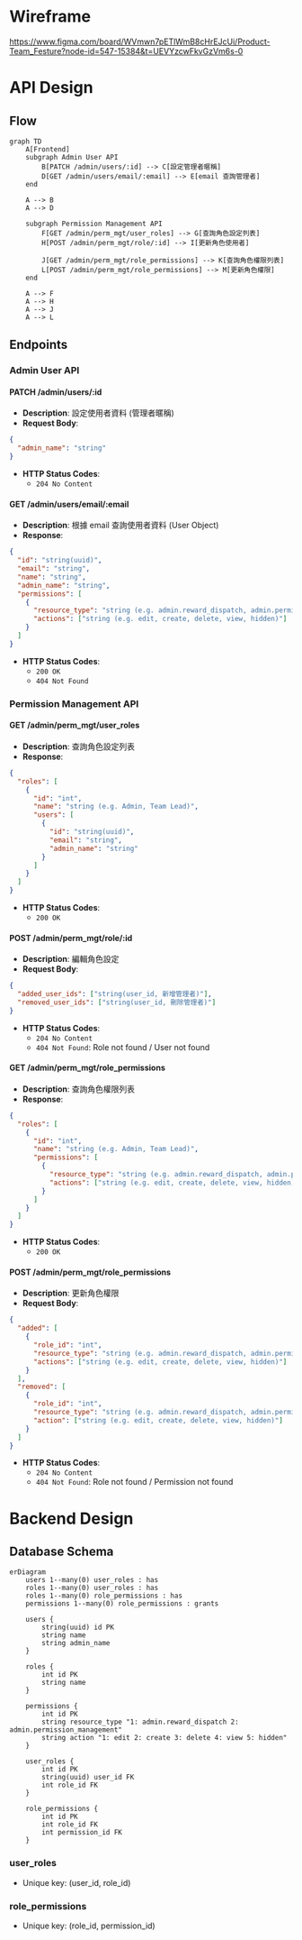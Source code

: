 # Wireframe

https://www.figma.com/board/WVmwn7pETlWmB8cHrEJcUi/Product-Team_Festure?node-id=547-15384&t=UEVYzcwFkvGzVm6s-0

# API Design

## Flow

```mermaid
graph TD
    A[Frontend]
    subgraph Admin User API
        B[PATCH /admin/users/:id] --> C[設定管理者暱稱]
        D[GET /admin/users/email/:email] --> E[email 查詢管理者]
    end

    A --> B
    A --> D

    subgraph Permission Management API
        F[GET /admin/perm_mgt/user_roles] --> G[查詢角色設定列表]
        H[POST /admin/perm_mgt/role/:id] --> I[更新角色使用者]

        J[GET /admin/perm_mgt/role_permissions] --> K[查詢角色權限列表]
        L[POST /admin/perm_mgt/role_permissions] --> M[更新角色權限]
    end

    A --> F
    A --> H
    A --> J
    A --> L
```

## Endpoints

### Admin User API

#### PATCH /admin/users/:id

- **Description**: 設定使用者資料 (管理者暱稱)
- **Request Body**:

```json
{
  "admin_name": "string"
}
```

- **HTTP Status Codes**:
  - `204 No Content`

#### GET /admin/users/email/:email

- **Description**: 根據 email 查詢使用者資料 (User Object)
- **Response**:

```json
{
  "id": "string(uuid)",
  "email": "string",
  "name": "string",
  "admin_name": "string",
  "permissions": [
    {
      "resource_type": "string (e.g. admin.reward_dispatch, admin.permission_management)",
      "actions": ["string (e.g. edit, create, delete, view, hidden)"]
    }
  ]
}
```

- **HTTP Status Codes**:
  - `200 OK`
  - `404 Not Found`

### Permission Management API

#### GET /admin/perm_mgt/user_roles

- **Description**: 查詢角色設定列表
- **Response**:

```json
{
  "roles": [
    {
      "id": "int",
      "name": "string (e.g. Admin, Team Lead)",
      "users": [
        {
          "id": "string(uuid)",
          "email": "string",
          "admin_name": "string"
        }
      ]
    }
  ]
}
```

- **HTTP Status Codes**:
  - `200 OK`

#### POST /admin/perm_mgt/role/:id

- **Description**: 編輯角色設定
- **Request Body**:

```json
{
  "added_user_ids": ["string(user_id, 新增管理者)"],
  "removed_user_ids": ["string(user_id, 刪除管理者)"]
}
```

- **HTTP Status Codes**:
  - `204 No Content`
  - `404 Not Found`: Role not found / User not found

#### GET /admin/perm_mgt/role_permissions

- **Description**: 查詢角色權限列表
- **Response**:

```json
{
  "roles": [
    {
      "id": "int",
      "name": "string (e.g. Admin, Team Lead)",
      "permissions": [
        {
          "resource_type": "string (e.g. admin.reward_dispatch, admin.permission_management)",
          "actions": ["string (e.g. edit, create, delete, view, hidden)"]
        }
      ]
    }
  ]
}
```

- **HTTP Status Codes**:
  - `200 OK`

#### POST /admin/perm_mgt/role_permissions

- **Description**: 更新角色權限
- **Request Body**:

```json
{
  "added": [
    {
      "role_id": "int",
      "resource_type": "string (e.g. admin.reward_dispatch, admin.permission_management)",
      "actions": ["string (e.g. edit, create, delete, view, hidden)"]
    }
  ],
  "removed": [
    {
      "role_id": "int",
      "resource_type": "string (e.g. admin.reward_dispatch, admin.permission_management)",
      "action": ["string (e.g. edit, create, delete, view, hidden)"]
    }
  ]
}
```

- **HTTP Status Codes**:
  - `204 No Content`
  - `404 Not Found`: Role not found / Permission not found

# Backend Design

## Database Schema

```mermaid
erDiagram
    users 1--many(0) user_roles : has
    roles 1--many(0) user_roles : has
    roles 1--many(0) role_permissions : has
    permissions 1--many(0) role_permissions : grants

    users {
        string(uuid) id PK
        string name
        string admin_name
    }

    roles {
        int id PK
        string name
    }

    permissions {
        int id PK
        string resource_type "1: admin.reward_dispatch 2: admin.permission_management"
        string action "1: edit 2: create 3: delete 4: view 5: hidden"
    }

    user_roles {
        int id PK
        string(uuid) user_id FK
        int role_id FK
    }

    role_permissions {
        int id PK
        int role_id FK
        int permission_id FK
    }
```

### user_roles

- Unique key: (user_id, role_id)

### role_permissions

- Unique key: (role_id, permission_id)

